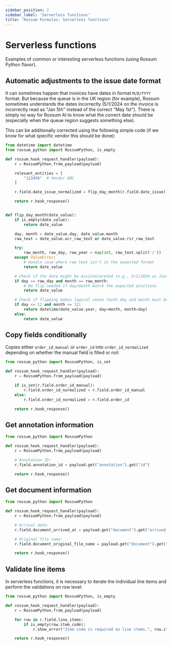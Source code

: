 ```yaml
---
sidebar_position: 2
sidebar_label: 'Serverless functions'
title: 'Rossum Formulas: Serverless functions'
---
```


# Serverless functions

Examples of common or interesting serverless functions (using Rossum Python flavor).

## Automatic adjustments to the issue date format

It can sometimes happen that invoices have dates in format `M/D/YYYY` format. But because the queue is in the UK region (for example), Rossum sometimes understands the dates incorrectly (5/1/2024 on the invoice is incorrectly read as "Jan 5th" instead of the correct "May 1st"). There is simply no way for Rossum AI to know what the correct date should be (especially when the queue region suggests something else).

This can be additionally corrected using the following simple code (if we know for what specific vendor this should be done):

```py
from datetime import datetime
from rossum_python import RossumPython, is_empty

def rossum_hook_request_handler(payload):
    r = RossumPython.from_payload(payload)

    relevant_entities = [
        "123456"  # Vendor ABC
    ]

    r.field.date_issue_normalized = flip_day_month(r.field.date_issue) if r.field.ns_entity_match in relevant_entities else r.field.date_issue

    return r.hook_response()


def flip_day_month(date_value):
    if is_empty(date_value):
        return date_value

    day, month = date_value.day, date_value.month
    raw_text = date_value.ocr_raw_text or date_value.rir_raw_text

    try:
        raw_month, raw_day, raw_year = map(int, raw_text.split('/'))
    except ValueError:
        # Handle case where raw text isn't in the expected format
        return date_value

    # Check if the date might be misinterpreted (e.g., 5/1/2024 as January 5th instead of May 1st)
    if day == raw_day and month == raw_month:
        # No flip needed if day/month match the expected positions
        return date_value

    # Check if flipping makes logical sense (both day and month must be 12 or below)
    if day <= 12 and month <= 12:
        return datetime(date_value.year, day=month, month=day)
    else:
        return date_value
```

## Copy fields conditionally

Copies either `order_id_manual` or `order_id` into `order_id_normalized` depending on whether the manual field is filled or not:

```py
from rossum_python import RossumPython, is_set

def rossum_hook_request_handler(payload):
    r = RossumPython.from_payload(payload)

    if is_set(r.field.order_id_manual):
        r.field.order_id_normalized = r.field.order_id_manual
    else:
        r.field.order_id_normalized = r.field.order_id

    return r.hook_response()
```

## Get annotation information

```py
from rossum_python import RossumPython

def rossum_hook_request_handler(payload):
    r = RossumPython.from_payload(payload)

    # Annotation ID:
    r.field.annotation_id = payload.get("annotation").get("id")

    return r.hook_response()
```

## Get document information

```py
from rossum_python import RossumPython

def rossum_hook_request_handler(payload):
    r = RossumPython.from_payload(payload)

    # Arrival date:
    r.field.document_arrived_at = payload.get("document").get("arrived_at")

    # Original file name:
    r.field.document_original_file_name = payload.get("document").get("original_file_name")

    return r.hook_response()
```

## Validate line items

In serverless functions, it is necessary to iterate the individual line items and perform the validations on row level:

```py
from rossum_python import RossumPython, is_empty

def rossum_hook_request_handler(payload):
    r = RossumPython.from_payload(payload)

    for row in r.field.line_items:
        if is_empty(row.item_code):
            r.show_error("Item code is required on line items.", row.item_code)

    return r.hook_response()
```
